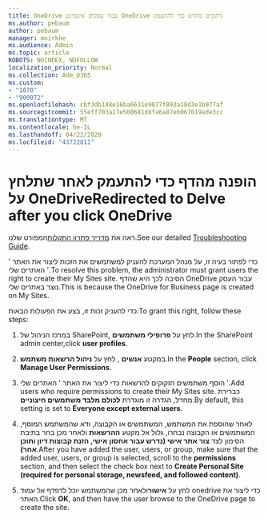 ```yaml
---
title: OneDrive עבור עסקים אינטרנט OneDrive ניתובים מחדש כדי להתעמק
ms.author: pebaum
author: pebaum
manager: mnirkhe
ms.audience: Admin
ms.topic: article
ROBOTS: NOINDEX, NOFOLLOW
localization_priority: Normal
ms.collection: Adm_O365
ms.custom:
- "1870"
- "900072"
ms.openlocfilehash: cbf3db148e16ba6631e9077f893a18d3e1b977af
ms.sourcegitcommit: 55eff703a17e500681d8fa6a87eb067019ade3cc
ms.translationtype: MT
ms.contentlocale: he-IL
ms.lasthandoff: 04/22/2020
ms.locfileid: "43722811"
---
```

# <a name="redirected-to-delve-after-you-click-onedrive"></a><span data-ttu-id="5bcbb-102">הופנה מהדף כדי להתעמק לאחר שתלחץ על OneDrive</span><span class="sxs-lookup"><span data-stu-id="5bcbb-102">Redirected to Delve after you click OneDrive</span></span>

<span data-ttu-id="5bcbb-103">ראה את [מדריך פתרון התקלות](https://docs.microsoft.com/sharepoint/support/sites/troubleshooting-guide-for-sites-stopped-at-provisioning)המפורט שלנו.</span><span class="sxs-lookup"><span data-stu-id="5bcbb-103">See our detailed [Troubleshooting Guide](https://docs.microsoft.com/sharepoint/support/sites/troubleshooting-guide-for-sites-stopped-at-provisioning).</span></span>

<span data-ttu-id="5bcbb-104">כדי לפתור בעיה זו, על מנהל המערכת להעניק למשתמשים את הזכות ליצור את האתר ' האתרים שלי '.</span><span class="sxs-lookup"><span data-stu-id="5bcbb-104">To resolve this problem, the administrator must grant users the right to create their My Sites site.</span></span> <span data-ttu-id="5bcbb-105">הסיבה לכך היא שהדף OneDrive עבור העסק נוצר באתרים שלי.</span><span class="sxs-lookup"><span data-stu-id="5bcbb-105">This is because the OneDrive for Business page is created on My Sites.</span></span>

<span data-ttu-id="5bcbb-106">כדי להעניק זכות זו, בצע את הפעולות הבאות:</span><span class="sxs-lookup"><span data-stu-id="5bcbb-106">To grant this right, follow these steps:</span></span>

1. <span data-ttu-id="5bcbb-107">במרכז הניהול של SharePoint, לחץ על **פרופילי משתמשים**.</span><span class="sxs-lookup"><span data-stu-id="5bcbb-107">In the SharePoint admin center,click **user profiles**.</span></span>

2. <span data-ttu-id="5bcbb-108">במקטע **אנשים** , לחץ על **ניהול הרשאות משתמש**.</span><span class="sxs-lookup"><span data-stu-id="5bcbb-108">In the **People** section, click **Manage User Permissions**.</span></span>

3. <span data-ttu-id="5bcbb-109">הוסף משתמשים הזקוקים להרשאות כדי ליצור את האתר ' האתרים שלי '.</span><span class="sxs-lookup"><span data-stu-id="5bcbb-109">Add users who require permissions to create their My Sites site.</span></span> <span data-ttu-id="5bcbb-110">כברירת מחדל, הגדרה זו מוגדרת **לכולם מלבד משתמשים חיצוניים**.</span><span class="sxs-lookup"><span data-stu-id="5bcbb-110">By default, this setting is set to **Everyone except external users**.</span></span>

4. <span data-ttu-id="5bcbb-111">לאחר שהוספת את המשתמש, המשתמשים או הקבוצה, ודא שהמשתמש המוסף, המשתמשים או הקבוצה נבחרו, גלול אל מקטע **ההרשאות** ולאחר מכן בחר בתיבת הסימון לצד **צור אתר אישי (נדרש עבור אחסון אישי, הזנת קבוצות דיון ותוכן אחר)**.</span><span class="sxs-lookup"><span data-stu-id="5bcbb-111">After you have added the user, users, or group, make sure that the added user, users, or group is selected, scroll to the **permissions** section, and then select the check box next to **Create Personal Site (required for personal storage, newsfeed, and followed content)**.</span></span>

5. <span data-ttu-id="5bcbb-112">לחץ על **אישור**ולאחר מכן שהמשתמש יוכל לדפדף אל עמוד onedrive כדי ליצור את האתר.</span><span class="sxs-lookup"><span data-stu-id="5bcbb-112">Click **OK**, and then have the user browse to the OneDrive page to create the site.</span></span>
